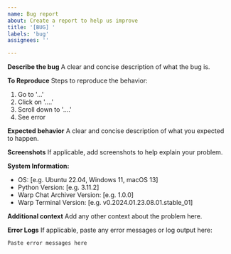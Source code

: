 ```yaml
---
name: Bug report
about: Create a report to help us improve
title: '[BUG] '
labels: 'bug'
assignees: ''

---
```


**Describe the bug**
A clear and concise description of what the bug is.

**To Reproduce**
Steps to reproduce the behavior:
1. Go to '...'
2. Click on '....'
3. Scroll down to '....'
4. See error

**Expected behavior**
A clear and concise description of what you expected to happen.

**Screenshots**
If applicable, add screenshots to help explain your problem.

**System Information:**
 - OS: [e.g. Ubuntu 22.04, Windows 11, macOS 13]
 - Python Version: [e.g. 3.11.2]
 - Warp Chat Archiver Version: [e.g. 1.0.0]
 - Warp Terminal Version: [e.g. v0.2024.01.23.08.01.stable_01]

**Additional context**
Add any other context about the problem here.

**Error Logs**
If applicable, paste any error messages or log output here:
```
Paste error messages here
```